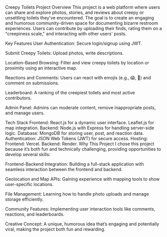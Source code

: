 Creepy Toilets
Project Overview
This project is a web platform where users can share and explore photos, stories, and reviews about creepy or unsettling toilets they've encountered. The goal is to create an engaging and humorous community-driven space for documenting bizarre restroom experiences. Users can contribute by uploading their finds, rating them on a "creepiness scale," and interacting with other users' posts.

Key Features
User Authentication:
Secure login/signup using JWT.

Submit Creepy Toilets:
Upload photos, write descriptions.

Location-Based Browsing:
Filter and view creepy toilets by location or proximity using an interactive map.

Reactions and Comments:
Users can react with emojis (e.g., 😱, 🤢) and comment on submissions.

Leaderboard:
A ranking of the creepiest toilets and most active contributors.

Admin Panel:
Admins can moderate content, remove inappropriate posts, and manage users.

Tech Stack
Frontend:
React.js for a dynamic user interface.
Leaflet.js for map integration.
Backend:
Node.js with Express for handling server-side logic.
Database: MongoDB for storing user, post, and reaction data.
Authentication: JSON Web Tokens (JWT) for secure access.
Hosting:
Frontend: Vercel.
Backend: Render.
Why This Project
I chose this project because it’s both fun and technically challenging, providing opportunities to develop several skills:

Frontend-Backend Integration:
Building a full-stack application with seamless interaction between the frontend and backend.

Geolocation and Map APIs:
Gaining experience with mapping tools to show user-specific locations.

File Management:
Learning how to handle photo uploads and manage storage efficiently.

Community Features:
Implementing user interaction tools like comments, reactions, and leaderboards.

Creative Concept:
A unique, humorous idea that’s engaging and potentially viral, making the project both fun and rewarding.